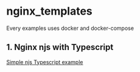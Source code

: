 # nginx_templates

Every examples uses docker and docker-compose

## 1. Nginx njs with Typescript

[Simple njs Typescript example](./njs_using_ts//README.md)